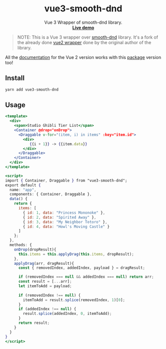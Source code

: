 <h1 align="center"> vue3-smooth-dnd </h1>

<p align="center">
  Vue 3 Wrapper of smooth-dnd library.
  <br/>
  <a href="https://gilnd.github.io/vue3-smooth-dnd" target="__blank"><b>Live demo</b></a>
</p>

> NOTE: This is a Vue 3 wrapper over [smooth-dnd](https://github.com/kutlugsahin/smooth-dnd) library. It's a fork of the already done [vue2 wrapper](https://github.com/kutlugsahin/vue-smooth-dnd) done by the original author of the library.

All the [documentation](https://github.com/kutlugsahin/vue-smooth-dnd/blob/master/README.md) for the Vue 2 version works with this [package](https://www.npmjs.com/package/vue3-smooth-dnd) version too!
    
## Install

```bash
yarn add vue3-smooth-dnd
```

## Usage
    
```jsx
<template>
  <div>
    <span>Studio Ghibli Tier List</span>
    <Container @drop="onDrop">            
      <Draggable v-for="(item, i) in items" :key="item.id">
        <div>
           {{i + 1}} -> {{item.data}}
        </div>
      </Draggable>
    </Container>
  </div>
</template>

<script>
import { Container, Draggable } from "vue3-smooth-dnd";
export default {
  name: "app",
  components: { Container, Draggable },
  data() {
    return {
      items: [
        { id: 1, data: "Princess Mononoke" },
        { id: 2, data: "Spirited Away" },
        { id: 3, data: "My Neighbor Totoro" },
        { id: 4, data: "Howl's Moving Castle" }
      ]
    };
  },
  methods: {  
    onDrop(dropResult){
      this.items = this.applyDrag(this.items, dropResult);
    },
    applyDrag(arr, dragResult){
      const { removedIndex, addedIndex, payload } = dragResult;

      if (removedIndex === null && addedIndex === null) return arr;
      const result = [...arr];
      let itemToAdd = payload;
      
      if (removedIndex !== null) {
        itemToAdd = result.splice(removedIndex, 1)[0];
      }
      if (addedIndex !== null) {
        result.splice(addedIndex, 0, itemToAdd);
      }
      return result;
    }
  }
}
</script>
```
